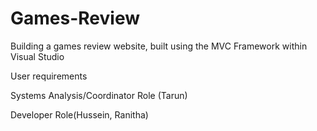 # Games-Review
Building a games review website, built using the MVC Framework within Visual Studio  




User requirements








Systems Analysis/Coordinator Role (Tarun)









Developer Role(Hussein, Ranitha)






